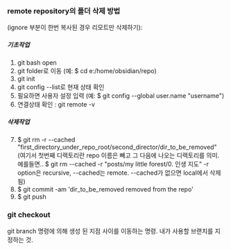 
### remote repository의 폴더 삭제 방법 
(ignore 부분이 한번 복사된 경우 리모트만 삭제하기):

##### 기초작업
1. git bash open
2. git folder로 이동 (예: $ cd e:/home/obsidian/repo)
3. git init
4. git config --list로 현재 상태 확인
5. 필요하면 사용자 설정 입력 (예: $  git config --global user.name "username")
6. 연결상태 확인 : git remote -v

##### 삭제작업
7. $ git rm -r --cached "first_directory_under_repo_root/second_director/dir_to_be_removed"
   (여기서 첫번째 디렉토리란 repo 이름은 빼고 그 다음에 나오는 디렉토리를 의미. 
   예를들면.. $ git rm --cached -r "posts/my little forest/0. 인생 지도"
   -r option은 recursive, --cached는 remote.  --cached가 없으면 local에서 삭제됨)
8. $ git commit -am 'dir_to_be_removed removed from the repo'
9. $ git push



### git checkout  
git branch 명령에 의해 생성 된 지점 사이를 이동하는 명령. 내가 사용할 브랜치를 지정하는 것.

